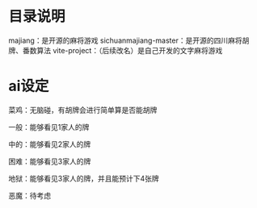# 目录说明

majiang：是开源的麻将游戏
sichuanmajiang-master：是开源的四川麻将胡牌、番数算法
vite-project：（后续改名）是自己开发的文字麻将游戏

# ai设定

菜鸡：无脑碰，有胡牌会进行简单算是否能胡牌

一般：能够看见1家人的牌

中的：能够看见2家人的牌

困难：能够看见3家人的牌

地狱：能够看见3家人的牌，并且能预计下4张牌

恶魔：待考虑